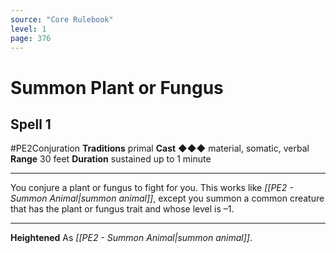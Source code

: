 ```yaml
---
source: "Core Rulebook"
level: 1
page: 376
---
```


# Summon Plant or Fungus
## Spell 1
#PE2Conjuration 
**Traditions** primal
**Cast** ◆◆◆ material, somatic, verbal
**Range** 30 feet
**Duration** sustained up to 1 minute

-----
You conjure a plant or fungus to fight for you. This works like *[[PE2 - Summon Animal|summon animal]]*, except you summon a common creature that has the plant or fungus trait and whose level is –1.  

---
**Heightened** As *[[PE2 - Summon Animal|summon animal]]*.